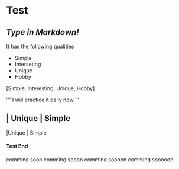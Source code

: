 # Test

## _Type in Markdown!_

It has the following qualities
- Simple
- Interseting
- Unique
- Hobby

[Simple, Interesting, Unique, Hobby]

''' I will practice it daily now.
'''

| Unique | Simple
-----------------
|Unique | Simple

#### Test End
comming soon
comming sooon
comming soooon
comming sooooon
